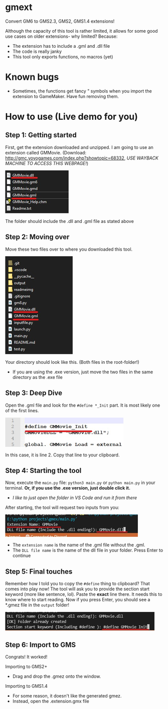 # gmext
Convert GM6 to GMS2.3, GMS2, GMS1.4 extensions!

Although the capacity of this tool is rather limited, it allows for some good use cases on older extensions- why limited?
Because:

 - The extension has to include a .gml and .dll file
 - The code is really janky
 - This tool only exports functions, no macros (yet)
# Known bugs
- Sometimes, the functions get fancy " symbols when you import the extension to GameMaker. Have fun removing them.

 # How to use (Live demo for you)
##  Step 1: Getting started
 First, get the extension downloaded and unzipped. I am going to use an extension called GMMovie. 
 (Download: http://gmc.yoyogames.com/index.php?showtopic=68332, *USE WAYBACK MACHINE TO ACCESS THIS WEBPAGE!*)
 
 ![enter image description here](https://raw.githubusercontent.com/sam-k0/gmext/master/readmeimg/image1.jpg?token=GHSAT0AAAAAABKIPFIWZ6SI7LG5GKUCVYJQYRPJOBQ)
 
 
 The folder should include the .dll and .gml file as stated above
 ## Step 2: Moving over
 Move these two files over to where you downloaded this tool.
 
 
 ![enter image description here](https://raw.githubusercontent.com/sam-k0/gmext/master/readmeimg/image2.jpg?token=GHSAT0AAAAAABKIPFIX4NDUVZI7ABCLWG4EYRPJOOQ)
 
 Your directory should look like this. (Both files in the root-folder!)
 - If you are using the .exe version, just move the two files in the same directory as the .exe file
 ## Step 3: Deep Dive
 Open the .gml file and look for the `#define *_Init` part. It is most likely one of the first lines.
 
 ![enter image description here](https://raw.githubusercontent.com/sam-k0/gmext/master/readmeimg/image3.jpg?token=GHSAT0AAAAAABKIPFIWGJDDGOJXGOYIBAM2YRPJS6Q)
 
 In this case, it is line 2. Copy that line to your clipboard.
 ## Step 4: Starting the tool
 Now, execute the `main.py` file: `python3 main.py` or `python main.py` in your terminal.
 **Or, if you use the .exe version, just double click it.**
 - *I like to just open the folder in VS Code and run it from there*
 
After starting, the tool will request two inputs from you:
 
 ![enter image description here](https://raw.githubusercontent.com/sam-k0/gmext/master/readmeimg/image4.jpg?token=GHSAT0AAAAAABKIPFIXR35SOZ2UBR5PIND2YRPJWUA)
 
 - The `extension name` is the name of the .gml file without the .gml.
 - The `DLL file name` is the name of the dll file in your folder. 
 Press Enter to continue
 ## Step 5: Final touches
 Remember how I told you to copy the `#define` thing to clipboard?
 That comes into play now!
 The tool will ask you to provide the section start keyword (more like sentence, lol).
 Paste the **exact** line there. It needs this to know where to start reading.
 Now if you press Enter, you should see a *.gmez file in the `output` folder!
 
 ![enter image description here](https://raw.githubusercontent.com/sam-k0/gmext/master/readmeimg/image5.jpg?token=GHSAT0AAAAAABKIPFIWCRNNQTBKXMM6ICA4YRPJ23Q)

## Step 6: Import to GMS
  Congrats! It worked!

Importing to GMS2+
- Drag and drop the .gmez onto the window.

Importing to GMS1.4
- For some reason, it doesn't like the generated gmez.
- Instead, open the .extension.gmx file
